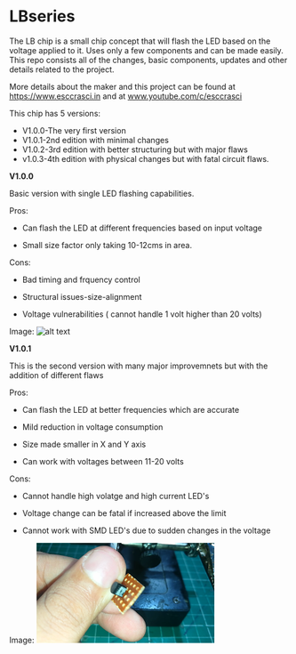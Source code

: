 # LBseries

The LB chip is a small chip concept that will flash the LED based on the voltage applied to it. Uses only a few components and can be made easily. This repo consists all of the changes, basic components, updates and other details related to the project.

More details about the maker and this project can be found at https://www.esccrasci.in and at www.youtube.com/c/esccrasci

This chip has 5 versions:<br>
- V1.0.0-The very first version
- V1.0.1-2nd edition with minimal changes
- V1.0.2-3rd edition with better structuring but with major flaws
- v1.0.3-4th edition with physical changes but with fatal circuit flaws.

**V1.0.0**

Basic version with single LED flashing capabilities. 

Pros:

- Can flash the LED at different frequencies based on input voltage

- Small size factor only taking 10-12cms in area.

Cons:

- Bad timing and frquency control

- Structural issues-size-alignment

- Voltage vulnerabilities ( cannot handle 1 volt higher than 20 volts)

Image:
![alt text](https://github.com/ESCcrascirepository/LBseries/blob/main/V1.0.1/4.jpg?raw=true)

**V1.0.1**

This is the second version with many major improvemnets but with the addition of different flaws

Pros:

- Can flash the LED at better frequencies which are accurate

- Mild reduction in voltage consumption

- Size made smaller in X and Y axis

- Can work with voltages between 11-20 volts

Cons:

- Cannot handle high volatge and high current LED's

- Voltage change can be fatal if increased above the limit

- Cannot work with SMD LED's due to sudden changes in the voltage

Image:
![alt text](https://github.com/ESCcrascirepository/LBseries/blob/main/V1.0.1a/1.png?raw=true)





